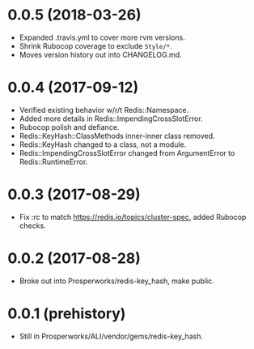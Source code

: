 # 0.0.5 (2018-03-26)
- Expanded .travis.yml to cover more rvm versions.
- Shrink Rubocop coverage to exclude `Style/*`.
- Moves version history out into CHANGELOG.md.

# 0.0.4 (2017-09-12)
- Verified existing behavior w/r/t Redis::Namespace.
- Added more details in Redis::ImpendingCrossSlotError.
- Rubocop polish and defiance.
- Redis::KeyHash::ClassMethods inner-inner class removed.
- Redis::KeyHash changed to a class, not a module.
- Redis::ImpendingCrossSlotError changed from ArgumentError to Redis::RuntimeError.

# 0.0.3 (2017-08-29)

- Fix :rc to match https://redis.io/topics/cluster-spec, added Rubocop checks.

# 0.0.2 (2017-08-28)

- Broke out into Prosperworks/redis-key_hash, make public.

# 0.0.1 (prehistory)

- Still in Prosperworks/ALI/vendor/gems/redis-key_hash.


